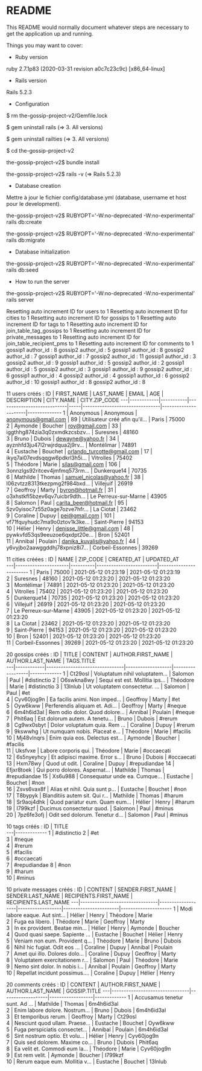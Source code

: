 # README

This README would normally document whatever steps are necessary to get the
application up and running.

Things you may want to cover:

* Ruby version

ruby 2.7.1p83 (2020-03-31 revision a0c7c23c9c) [x86_64-linux]

* Rails version

Rails 5.2.3

* Configuration

$ rm the-gossip-project-v2/Gemfile.lock

$ gem uninstall rails
(=> 3. All versions)

$ gem uninstall railties
(=> 3. All versions)

$ cd the-gossip-project-v2

the-gossip-project-v2$ bundle install

the-gossip-project-v2$ rails -v
(=> Rails 5.2.3)

* Database creation

Mettre à jour le fichier config/database.yml (database, username et host pour le development).

the-gossip-project-v2$ RUBYOPT='-W:no-deprecated -W:no-experimental' rails db:create

the-gossip-project-v2$ RUBYOPT='-W:no-deprecated -W:no-experimental' rails db:migrate

* Database initialization

the-gossip-project-v2$ RUBYOPT='-W:no-deprecated -W:no-experimental' rails db:seed 

* How to run the server
 
the-gossip-project-v2$ RUBYOPT='-W:no-deprecated -W:no-experimental' rails server

Resetting auto increment ID for users to 1
Resetting auto increment ID for cities to 1
Resetting auto increment ID for gossips to 1
Resetting auto increment ID for tags to 1
Resetting auto increment ID for join_table_tag_gossips to 1
Resetting auto increment ID for private_messages to 1
Resetting auto increment ID for join_table_recipient_pms to 1
Resetting auto increment ID for comments to 1
gossip1 author_id : 8
gossip2 author_id : 5
gossip1 author_id : 8
gossip2 author_id : 7
gossip1 author_id : 7
gossip2 author_id : 11
gossip1 author_id : 3
gossip2 author_id : 9
gossip1 author_id : 5
gossip2 author_id : 2
gossip1 author_id : 5
gossip2 author_id : 3
gossip1 author_id : 9
gossip2 author_id : 6
gossip1 author_id : 4
gossip2 author_id : 4
gossip1 author_id : 6
gossip2 author_id : 10
gossip1 author_id : 8
gossip2 author_id : 8

11 users créés :
ID | FIRST_NAME | LAST_NAME | EMAIL                      | AGE | DESCRIPTION                    | CITY.NAME            | CITY.ZIP_CODE
---|------------|-----------|----------------------------|-----|--------------------------------|----------------------|--------------
1  | Anonymous  | Anonymous | anonymous@gmail.com        | 89  | Utilisateur créé afin qu'il... | Paris                | 75000        
2  | Aymonde    | Boucher   | roy@gmail.com              | 33  | iggthhg874zia3q0zxmdkzcsbzv... | Suresnes             | 48160        
3  | Bruno      | Dubois    | dewayne@yahoo.fr           | 34  | ayznhfd3ju47l2rwjrdqua2j9rv... | Montélimar           | 74891        
4  | Eustache   | Bouchet   | orlando_turcotte@gmail.com | 17  | ikyq7ai07evdsqqgw6pdkrl3h5i... | Vitrolles            | 75402        
5  | Théodore   | Marie     | silas@gmail.com            | 106 | 3onnzlgs92ritcev4jmfmq573rm... | Dunkerque14          | 70735        
6  | Mathilde   | Thomas    | samuel_nicolas@yahoo.fr    | 38  | l06zvtzz8313tkezpmg2f984bxd... | Villejuif            | 26919        
7  | Geoffroy   | Marty     | byron@hotmail.fr           | 31  | o3xhstkfl5bzev6qv7uicbr9dth... | Le Perreux-sur-Marne | 43905        
8  | Salomon    | Paul      | carita_beer@hotmail.fr     | 95  | 5zv0yisoc7z55z0age7ozve7hfr... | La Ciotat            | 23462        
9  | Coraline   | Dupuy     | pei@gmail.com              | 101 | vf71fquyhudc7ma9o0ztov1k3ke... | Saint-Pierre         | 94153        
10 | Hélier     | Henry     | denisse_little@gmail.com   | 48  | pywkvfd53qs9eeuzoe6qxdpt20e... | Bron                 | 52401        
11 | Annibal    | Poulain   | danika_kuvalis@yahoo.fr    | 44  | y6vyjbo2aawggddhj78xpniz8i7... | Corbeil-Essonnes     | 39269        

11 cities créées :
ID | NAME                 | ZIP_CODE | CREATED_AT              | UPDATED_AT             
---|----------------------|----------|-------------------------|------------------------
1  | Paris                | 75000    | 2021-05-12 01:23:19     | 2021-05-12 01:23:19    
2  | Suresnes             | 48160    | 2021-05-12 01:23:20     | 2021-05-12 01:23:20    
3  | Montélimar           | 74891    | 2021-05-12 01:23:20     | 2021-05-12 01:23:20    
4  | Vitrolles            | 75402    | 2021-05-12 01:23:20     | 2021-05-12 01:23:20    
5  | Dunkerque14          | 70735    | 2021-05-12 01:23:20     | 2021-05-12 01:23:20    
6  | Villejuif            | 26919    | 2021-05-12 01:23:20     | 2021-05-12 01:23:20    
7  | Le Perreux-sur-Marne | 43905    | 2021-05-12 01:23:20     | 2021-05-12 01:23:20    
8  | La Ciotat            | 23462    | 2021-05-12 01:23:20     | 2021-05-12 01:23:20    
9  | Saint-Pierre         | 94153    | 2021-05-12 01:23:20     | 2021-05-12 01:23:20    
10 | Bron                 | 52401    | 2021-05-12 01:23:20     | 2021-05-12 01:23:20    
11 | Corbeil-Essonnes     | 39269    | 2021-05-12 01:23:20     | 2021-05-12 01:23:20    

20 gossips créés :
ID | TITLE      | CONTENT                        | AUTHOR.FIRST_NAME | AUTHOR.LAST_NAME | TAGS.TITLE  
---|------------|--------------------------------|-------------------|------------------|-------------
1  | Ct29osl    | Voluptatum nihil voluptatem... | Salomon           | Paul             | #distinctio 
2  | O6swkna8wy | Sequi est est. Mollitia ips... | Théodore          | Marie            | #distinctio 
3  | 13lnlub    | Ut voluptatem consectetur. ... | Salomon           | Paul             | #et         
4  | Cyv60jog9n | Ea facilis animi. Non imped... | Geoffroy          | Marty            | #et         
5  | Oyw6kww    | Perferendis aliquam et. Adi... | Geoffroy          | Marty            | #neque      
6  | 6m4h6id3al | Rem odio dolor. Quod dolore... | Annibal           | Poulain          | #neque      
7  | Phit6aq    | Est dolorum autem. A tenetu... | Bruno             | Dubois           | #rerum      
8  | Cg9wx0sbyt | Dolor voluptatum quia. Rem ... | Coraline          | Dupuy            | #rerum      
9  | 9kswwhg    | Ut numquam nobis. Placeat e... | Théodore          | Marie            | #facilis    
10 | Mj48vlnqrs | Enim quia eos. Delectus est... | Aymonde           | Boucher          | #facilis    
11 | Uksfvxe    | Labore corporis qui.           | Théodore          | Marie            | #occaecati  
12 | 6s5nyeyhcy | Et adipisci maxime. Error s... | Bruno             | Dubois           | #occaecati  
13 | Hxm78wy    | Quod ut odit.                  | Coraline          | Dupuy            | #repudiandae
14 | Efjxr8toek | Qui porro dolores. Aspernat... | Mathilde          | Thomas           | #repudiandae
15 | Xs6u988    | Consequatur unde ea. Cumque... | Eustache          | Bouchet          | #non        
16 | Zsvs6vax8f | Alias et nihil. Quia sunt p... | Eustache          | Bouchet          | #non        
17 | T8bypyk    | Blanditiis autem sit. Qui r... | Mathilde          | Thomas           | #harum      
18 | Sr9aoj4dhk | Quod pariatur eum. Quam eum... | Hélier            | Henry            | #harum      
19 | I799kzf    | Ducimus consectetur quod.      | Salomon           | Paul             | #minus      
20 | 7pz6fe3ofj | Odit sed dolorum. Tenetur d... | Salomon           | Paul             | #minus      

10 tags créés :
ID | TITLE       
---|-------------
1  | #distinctio 
2  | #et         
3  | #neque      
4  | #rerum      
5  | #facilis    
6  | #occaecati  
7  | #repudiandae
8  | #non        
9  | #harum      
10 | #minus      

10 private messages créés :
ID | CONTENT                        | SENDER.FIRST_NAME | SENDER.LAST_NAME | RECIPIENTS.FIRST_NAME | RECIPIENTS.LAST_NAME
---|--------------------------------|-------------------|------------------|-----------------------|---------------------
1  | Modi labore eaque. Aut sint... | Hélier            | Henry            | Théodore              | Marie               
2  | Fuga ea libero.                | Théodore          | Marie            | Geoffroy              | Marty               
3  | In ex provident. Beatae min... | Hélier            | Henry            | Aymonde               | Boucher             
4  | Quod quasi saepe. Sapiente ... | Eustache          | Bouchet          | Hélier                | Henry               
5  | Veniam non eum. Provident q... | Théodore          | Marie            | Bruno                 | Dubois              
6  | Nihil hic fugiat. Odit eos ... | Coraline          | Dupuy            | Annibal               | Poulain             
7  | Amet qui illo. Dolores dolo... | Coraline          | Dupuy            | Geoffroy              | Marty               
8  | Voluptatem exercitationem r... | Salomon           | Paul             | Théodore              | Marie               
9  | Nemo sint dolor. In nobis i... | Annibal           | Poulain          | Geoffroy              | Marty               
10 | Repellat incidunt possimus.... | Coraline          | Dupuy            | Hélier                | Henry               

20 comments créés :
ID | CONTENT                        | AUTHOR.FIRST_NAME | AUTHOR.LAST_NAME | GOSSIP.TITLE
---|--------------------------------|-------------------|------------------|-------------
1  | Accusamus tenetur sunt. Ad ... | Mathilde          | Thomas           | 6m4h6id3al  
2  | Enim labore dolore. Nostrum... | Bruno             | Dubois           | 6m4h6id3al  
3  | Et temporibus rerum.           | Geoffroy          | Marty            | Ct29osl     
4  | Nesciunt quod ullam. Praese... | Eustache          | Bouchet          | Oyw6kww     
5  | Fuga perspiciatis consectet... | Annibal           | Poulain          | 6m4h6id3al  
6  | Sint nostrum optio. Et volu... | Hélier            | Henry            | Cyv60jog9n  
7  | Quis sed dolorem. Maxime co... | Bruno             | Dubois           | Phit6aq     
8  | Ea velit et. Commodi eum la... | Théodore          | Marie            | Cyv60jog9n  
9  | Est rem velit.                 | Aymonde           | Boucher          | I799kzf     
10 | Rerum eaque eum. Mollitia v... | Eustache          | Bouchet          | 13lnlub     

